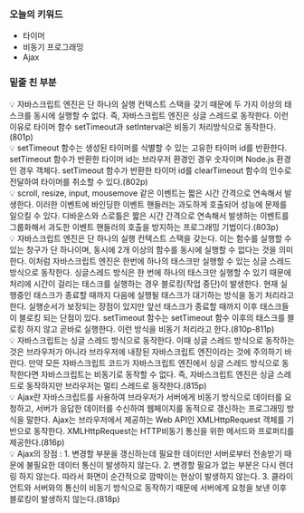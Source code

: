### 오늘의 키워드

- 타이머
- 비동기 프로그래밍
- Ajax

### 밑줄 친 부분

<aside>
💡 자바스크립트 엔진은 단 하나의 실행 컨텍스트 스택을 갖기 때문에 두 가지 이상의 태스크를 동시에 실행할 수 없다. 즉, 자바스크립트 엔진은 싱글 스레드로 동작한다. 이런 이유로 타이머 함수 setTimeout과 setInterval은 비동기 처리방식으로 동작한다.(801p)

</aside>

<aside>
💡 setTimeout 함수는 생성된 타이머를 식별할 수 있는 고유한 타이머 id를 반환한다. setTimeout 함수가 반환한 타이머 id는 브라우저 환경인 경우 숫자이며 Node.js 환경인 경우 객체다. setTimeout 함수가 반환한 타이머 id를 clearTimeout 함수의 인수로 전달하여 타이머를 취소할 수 있다.(802p)

</aside>

<aside>
💡 scroll, resize, input, mousemove 같은 이벤트는 짧은 시간 간격으로 연속해서 발생한다. 이러한 이벤트에 바인딩한 이벤트 핸들러는 과도하게 호출되어 성능에 문제를 일으킬 수 있다. 디바운스와 스로틀은 짧은 시간 간격으로 연속해서 발생하는 이벤트를 그룹화해서 과도한 이벤트 핸들러의 호출을 방지하는 프로그래밍 기법이다.(803p)

</aside>

<aside>
💡 자바스크립트 엔진은 단 하나의 실행 컨텍스트 스택을 갖는다. 이는 함수를 실행할 수 있는 창구가 단 하나이며, 동시에 2개 이상의 함수를 동시에 실행할 수 없다는 것을 의미한다. 이처럼 자바스크립트 엔진은 한번에 하나의 태스크만 실행할 수 있는 싱글 스레드 방식으로 동작한다. 싱글스레드 방식은 한 번에 하나의 태스크만 실행할 수 있기 때문에 처리에 시간이 걸리는 태스크를 실행하는 경우 블로킹(작업 중단)이 발생한다. 현재 실행중인 태스크가 종료할 때까지 다음에 실행될 태스크가 대기하는 방식을 동기 처리라고 한다. 실행순서가 보장되는 장점이 있지만 앞선 태스크가 종료할 때까지 이후 태스크들이 블로킹 되는 단점이 있다. setTimeout 함수는 setTimeout 함수 이후의 태스크를 블로킹 하지 않고 곧바로 실행한다. 이런 방식을 비동기 처리라고 한다.(810p-811p)

</aside>

<aside>
💡 자바스크립트는 싱글 스레드 방식으로 동작한다. 이때 싱글 스레드 방식으로 동작하는 것은 브라우저가 아니라 브라우저에 내장된 자바스크립트 엔진이라는 것에 주의하기 바란다. 만약 모든 자바스크립트 코드가 자바스크립트 엔진에서 싱글 스레드 방식으로 동작한다면 자바스크립트는 비동기로 동작할 수 없다. 즉, 자바스크립트 엔진은 싱글 스레드로 동작하지만 브라우저는 멀티 스레드로 동작한다.(815p)

</aside>

<aside>
💡 Ajax란 자바스크립트를 사용하여 브라우저가 서버에게 비동기 방식으로 데이터를 요청하고, 서버가 응답한 데이터를 수신하여 웹페이지를 동적으로 갱신하는 프로그래밍 방식을 말한다. Ajax는 브라우저에서 제공하는 Web API인 XMLHttpRequest 객체를 기반으로 동작한다. XMLHttpRequest는 HTTP비동기 통신을 위한 메서드와 프로퍼티를 제공한다.(816p)

</aside>

<aside>
💡  Ajax의 장점 : 1. 변경할 부분을 갱신하는데 필요한 데이터만 서버로부터 전송받기 때문에 불필요한 데이터 통신이 발생하지 않는다. 2. 변경할 필요가 없는 부분은 다시 렌더링 하지 않는다. 따라서 화면이 순간적으로 깜박이는 현상이 발생하지 않는다. 3. 클라이언트와 서버와의 통신이 비동기 방식으로 동작하기 때문에 서버에게 요청을 보낸 이후 블로킹이 발생하지 않는다.(818p)

</aside>